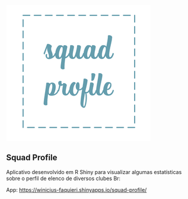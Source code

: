 ![image](www/logo.png)

## Squad Profile 

Aplicativo desenvolvido em R Shiny para visualizar algumas estatísticas sobre o perfil de elenco de diversos clubes Br:

App: https://winicius-faquieri.shinyapps.io/squad-profile/
